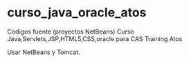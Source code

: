 # curso_java_oracle_atos
Codigos fuente (proyectos NetBeans) Curso Java,Servlets,JSP,HTML5,CSS,oracle para CAS Training Atos

Usar NetBeans y Tomcat.